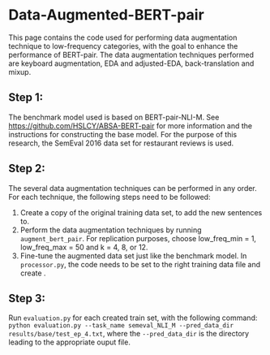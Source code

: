 # Data-Augmented-BERT-pair

This page contains the code used for performing data augmentation technique to low-frequency categories, with the goal to enhance the performance of BERT-pair. The data augmentation techniques performed are keyboard augmentation, EDA and adjusted-EDA, back-translation and mixup.

## Step 1:
The benchmark model used is based on BERT-pair-NLI-M. See https://github.com/HSLCY/ABSA-BERT-pair for more information and the instructions for constructing the base model. For the purpose of this research, the SemEval 2016 data set for restaurant reviews is used.

## Step 2:
The several data augmentation techniques can be performed in any order. For each technique, the following steps need to be followed:
1. Create a copy of the original training data set, to add the new sentences to.
2. Perform the data augmentation techniques by running `augment_bert_pair`. For replication purposes, choose low_freq_min = 1, low_freq_max = 50 and k = 4, 8, or 12.
3. Fine-tune the augmented data set just like the benchmark model. In `processor.py`, the code needs to be set to the right training data file and create .

## Step 3:
Run `evaluation.py` for each created train set, with the following command: `python evaluation.py --task_name semeval_NLI_M --pred_data_dir results/base/test_ep_4.txt`, where the `--pred_data_dir` is the directory leading to the appropriate ouput file.
